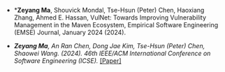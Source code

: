 
- *<strong><strong>Zeyang Ma</strong></strong>, Shouvick Mondal, Tse-Hsun (Peter) Chen, Haoxiang Zhang, Ahmed E. Hassan, VulNet: Towards Improving Vulnerability Management in the Maven Ecosystem, Empirical Software Engineering (EMSE) Journal, January 2024 (2024).

- *<strong><strong>Zeyang Ma</strong></strong>, An Ran Chen, Dong Jae Kim, Tse-Hsun (Peter) Chen, Shaowei Wang. (2024). 46th IEEE/ACM International Conference on Software Engineering (ICSE).* [[Paper]](../paper/LLMParser.pdf)
  